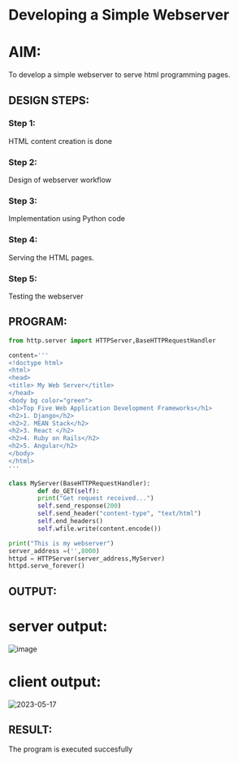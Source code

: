 # Developing a Simple Webserver

# AIM:

To develop a simple webserver to serve html programming pages.

## DESIGN STEPS:

### Step 1:

HTML content creation is done

### Step 2:

Design of webserver workflow

### Step 3:

Implementation using Python code

### Step 4:

Serving the HTML pages.

### Step 5:

Testing the webserver

## PROGRAM:
```py
from http.server import HTTPServer,BaseHTTPRequestHandler

content='''
<!doctype html>
<html>
<head>
<title> My Web Server</title>
</head>
<body bg color="green">
<h1>Top Five Web Application Development Frameworks</h1>
<h2>1. Django</h2>
<h2>2. MEAN Stack</h2>
<h2>3. React </h2>
<h2>4. Ruby on Rails</h2>
<h2>5. Angular</h2>
</body>
</html>
'''

class MyServer(BaseHTTPRequestHandler):
        def do_GET(self):
        print("Get request received...")
        self.send_response(200) 
        self.send_header("content-type", "text/html")       
        self.end_headers()
        self.wfile.write(content.encode())

print("This is my webserver") 
server_address =('',8000)
httpd = HTTPServer(server_address,MyServer)
httpd.serve_forever()
```
## OUTPUT:

# server output:
![image](https://user-images.githubusercontent.com/129143499/234750957-85bcf4d7-2887-44f9-b5d5-f53286337239.png)


# client output:
![2023-05-17](https://github.com/shashinprasad/webserver/assets/129143499/7911a2f8-13a8-46de-ab29-860822bb0a18)



## RESULT:
The program is executed succesfully
